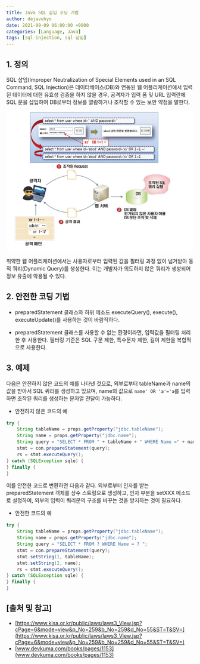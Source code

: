 ```yaml
---
title: Java SQL 삽입 코딩 기법
author: dejavuhyo
date: 2021-09-09 06:00:00 +0900
categories: [Language, Java]
tags: [sql-injection, sql-삽입]
---
```


## 1. 정의
SQL 삽입(Improper Neutralization of Special Elements used in an SQL Command, SQL Injection)은 데이터베이스(DB)와 연동된 웹 어플리케이션에서 입력된 데이터에 대한 유효성 검증을 하지 않을 경우, 공격자가 입력 폼 및 URL 입력란에 SQL 문을 삽입하여 DB로부터 정보를 열람하거나 조작할 수 있는 보안 약점을 말한다.

![sql-injection](/assets/img/2021-09-09-sql-injection/sql-injection.png)

취약한 웹 어플리케이션에서는 사용자로부터 입력된 값을 필터링 과정 없이 넘겨받아 동적 쿼리(Dynamic Query)를 생성한다. 이는 개발자가 의도하지 않은 쿼리가 생성되어 정보 유출에 악용될 수 있다.

## 2. 안전한 코딩 기법

* preparedStatement 클래스와 하위 메소드 executeQuery(), execute(), executeUpdate()를 사용하는 것이 바람직하다.

* preparedStatement 클래스를 사용할 수 없는 환경이라면, 입력값을 필터링 처리한 후 사용한다. 필터링 기준은 SQL 구문 제한, 특수문자 제한, 길이 제한을 복합적으로 사용한다.

## 3. 예제
다음은 안전하지 않은 코드의 예를 나타낸 것으로, 외부로부터 tableName과 name의 값을 받아서 SQL 쿼리를 생성하고 있으며, name의 값으로 `name' OR 'a'='a`를 입력하면 조작된 쿼리를 생성하는 문자열 전달이 가능하다.

* 안전하지 않은 코드의 예

```java
try {
    String tableName = props.getProperty("jdbc.tableName");
    String name = props.getProperty("jdbc.name");
    String query = "SELECT * FROM " + tableName + " WHERE Name =" + name;
    stmt = con.prepareStatement(query);
    rs = stmt.executeQuery();
} catch (SQLException sqle) {
} finally {
}
```

이를 안전한 코드로 변환하면 다음과 같다. 외부로부터 인자를 받는 preparedStatement 객체를 상수 스트링으로 생성하고, 인자 부분을 setXXX 메소드로 설정하여, 외부의 입력이 쿼리문의 구조를 바꾸는 것을 방지하는 것이 필요하다.

* 안전한 코드의 예

```java
try {
    String tableName = props.getProperty("jdbc.tableName");
    String name = props.getProperty("jdbc.name");
    String query = "SELECT * FROM ? WHERE Name = ? ";
    stmt = con.prepareStatement(query);
    stmt.setString(1, tableName);
    stmt.setString(2, name);
    rs = stmt.executeQuery();
} catch (SQLException sqle) {
} finally {
}
```

## [출처 및 참고]
* [https://www.kisa.or.kr/public/laws/laws3_View.jsp?cPage=6&mode=view&p_No=259&b_No=259&d_No=55&ST=T&SV=](https://www.kisa.or.kr/public/laws/laws3_View.jsp?cPage=6&mode=view&p_No=259&b_No=259&d_No=55&ST=T&SV=)
* [www.devkuma.com/books/pages/1153](www.devkuma.com/books/pages/1153)
